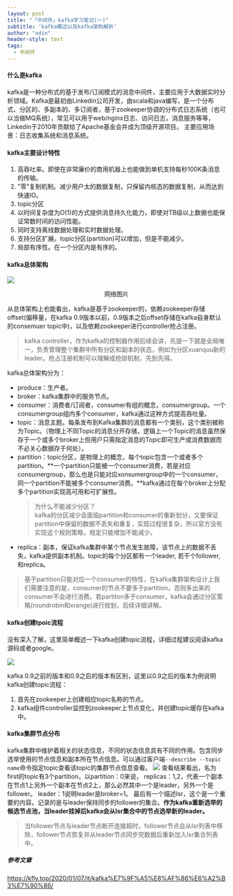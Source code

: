```yaml
---
layout: post
title: "「中间件」kafka学习笔记(一)"
subtitle: 'kafka概述以及kafka架构解析'
author: "odin"
header-style: text
tags:
  - 中间件
---
```


#### 什么是kafka
kafka是一种分布式的基于发布/订阅模式的消息中间件，主要应用于大数据实时分析领域。Kafka是最初由Linkedin公司开发，由scala和java编写，是一个分布式、分区的、多副本的、多订阅者，基于zookeeper协调的分布式日志系统（也可以当做MQ系统），常见可以用于web/nginx日志、访问日志，消息服务等等，Linkedin于2010年贡献给了Apache基金会并成为顶级开源项目。
主要应用场景：日志收集系统和消息系统。

#### kafka主要设计特性
1. 高吞吐率。即使在非常廉价的商用机器上也能做到单机支持每秒100K条消息的传输。
2. "零"复制机制。减少用户太的数据复制，只保留内核态的数据复制，从而达到快速IO。
3. topic分区
4. 以时间复杂度为O(1)的方式提供消息持久化能力，即使对TB级以上数据也能保证常数时间的访问性能。
5. 同时支持离线数据处理和实时数据处理。
6. 支持分区扩展。topic分区(partition)可以增加，但是不能减少。
7. 局部有序性。在一个分区内是有序的。

#### kafka总体架构
![]({{site.baseurl}}/img/in-post/post-middleware/kafka_总体架构.jpg)
<center>网络图片</center>

从总体架构上也能看出，kafka是基于zookeeper的，依赖zookeeper存储offset(偏移量，在kafka 0.9版本以前，0.9版本之后offset存储在kafka自身默认的consemuer topic中)，以及依赖zookeeper进行controller抢占注册。
> kafka controller，作为kafka的控制器作用后续会讲，先提一下就是全局唯一，负责管理整个集群中所有分区和副本的状态，例如为分区xuanquu新的leader。抢占注册机制可以理解成抢锁机制，先到先得。

kafka总体架构分为：
* produce：生产者。
* broker：kafka集群中的服务节点。
* consumer：消费者/订阅者，consumer有组的概念，consumergroup。一个consumergroup组内多个consumer，kafka通过这种方式提高吞吐量。
* topic：消息主题。每条发布到Kafka集群的消息都有一个类别，这个类别被称为Topic。（物理上不同Topic的消息分开存储，逻辑上一个Topic的消息虽然保存于一个或多个broker上但用户只需指定消息的Topic即可生产或消费数据而不必关心数据存于何处）。
* partition：topic分区，是物理上的概念，每个topic包含一个或者多个partition。**一个partition只能被一个consumer消费，若是对应consumergroup，那么也是只能对应xonsumergroup中的一个consumer，同一个partition不能被多个consumer消费。**kafka通过在每个broker上分配多个partition实现高可用和可扩展性。
    > 为什么不能减少分区？  
    > kafka的分区减少会面临partition和consumer的重新划分，又要保证partition中保留的数据不丢失和重复，实现过程很复杂，所以官方没有实现这个规则策略，规定只能增加不能减少。
* replica：副本，保证kafka集群中某个节点发生故障，该节点上的数据不丢失，kafka提供副本机制。topic的每个分区都有一个leader, 若干个follower,和replica。

> 基于partition只能对应一个consumer的特性，在kafka集群架构设计上我们需要注意的是，consumer的节点不要多于partition，否则多出来的consumer不会进行消费。若partiton多于consumer，kafka会通过分区策略(roundrobin和xrange)进行规划，后续详细讲解。

#### kafka创建tpoic流程
没有深入了解，这里简单概述一下kafka创建topic流程，详细过程建议阅读kafka源码或者google。

![]({{site.baseurl}}/img/in-post/post-middleware/kafka_create_topic_process.jpg)

kafka 0.9之前的版本和0.9之后的版本有区别，这里以0.9之后的版本为例说明
kafka创建topic流程：
1. 首先在zookeeper上创建相应topic名称的节点。
2. kafka组件controller监控到zookeeper上节点变化，并创建topic缓存在kafka中。

#### kafka集群节点分布
kafka集群中维护着相关的状态信息，不同的状态信息具有不同的作用。包含同步选举使用的节点信息和副本所在节点信息。可以通过客户端`--describe --topic name`命令指定topic查看该topic的集群节点信息查看。
![]({{site.baseurl}}/img/in-post/post-middleware/kafka_describe.jpg)
查看结果看出，名为first的topic有3个partition，以partition：0来说，
replicas：1,2，代表一个副本在节点1上另外一个副本在节点2上，那么必然其中一个是leader，另外一个是follower。
leader：1说明leader是broker=1。
最后有一个描述Isr，这个是一个重要的内容。记录的是与leader保持同步的follower的集合。**作为kafka重新选举的候选节点池，当leader挂掉后kafka会从Isr集合中的节点选举新的leader。**
> 当follower节点与leader节点断开连接超时，follower节点会从Isr列表中移除，follower节点恢复并从leader节点同步完数据后重新加入Isr集合列表中。











##### 参考文章

https://kfly.top/2020/01/07/it/kafka%E7%9F%A5%E8%AF%86%E6%A2%B3%E7%90%86/